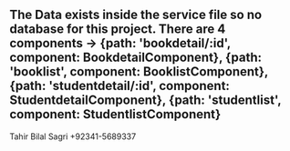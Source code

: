 The Data exists inside the service file so no database for this project. 
There are 4 components ->
{path: 'bookdetail/:id', component: BookdetailComponent},
  {path: 'booklist', component: BooklistComponent},
  {path: 'studentdetail/:id', component: StudentdetailComponent},
  {path: 'studentlist', component: StudentlistComponent}
---------------------------------
Tahir Bilal Sagri
+92341-5689337
